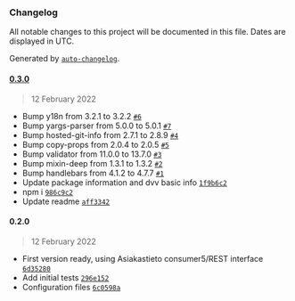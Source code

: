 ### Changelog

All notable changes to this project will be documented in this file. Dates are displayed in UTC.

Generated by [`auto-changelog`](https://github.com/CookPete/auto-changelog).

#### [0.3.0](https://github.com/iloapplications/asiakastieto/compare/0.2.0...0.3.0)

> 12 February 2022

- Bump y18n from 3.2.1 to 3.2.2 [`#6`](https://github.com/iloapplications/asiakastieto/pull/6)
- Bump yargs-parser from 5.0.0 to 5.0.1 [`#7`](https://github.com/iloapplications/asiakastieto/pull/7)
- Bump hosted-git-info from 2.7.1 to 2.8.9 [`#4`](https://github.com/iloapplications/asiakastieto/pull/4)
- Bump copy-props from 2.0.4 to 2.0.5 [`#5`](https://github.com/iloapplications/asiakastieto/pull/5)
- Bump validator from 11.0.0 to 13.7.0 [`#3`](https://github.com/iloapplications/asiakastieto/pull/3)
- Bump mixin-deep from 1.3.1 to 1.3.2 [`#2`](https://github.com/iloapplications/asiakastieto/pull/2)
- Bump handlebars from 4.1.2 to 4.7.7 [`#1`](https://github.com/iloapplications/asiakastieto/pull/1)
- Update package information and dvv basic info [`1f9b6c2`](https://github.com/iloapplications/asiakastieto/commit/1f9b6c2fe32cddaac39f79fe2e282fe6c944c81b)
- npm i [`986c9c2`](https://github.com/iloapplications/asiakastieto/commit/986c9c22fbd752e7e416c654299dcf9e124a25c2)
- Update readme [`aff3342`](https://github.com/iloapplications/asiakastieto/commit/aff33426299935f7a8c1b9be2e2b11919d8b0ca4)

#### 0.2.0

> 12 February 2022

- First version ready, using Asiakastieto consumer5/REST interface [`6d35280`](https://github.com/iloapplications/asiakastieto/commit/6d352803e9ae2d8b3856ad4d9205f2ba3ece6f7c)
- Add initial tests [`296e152`](https://github.com/iloapplications/asiakastieto/commit/296e152f2961a3135eadc04c51ac867cf58fc725)
- Configuration files [`6c0598a`](https://github.com/iloapplications/asiakastieto/commit/6c0598a97742f01817c5929f2ffd59344f67b309)
